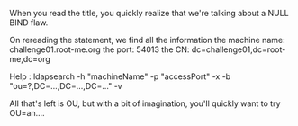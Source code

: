 When you read the title, you quickly realize that we're talking about a NULL BIND flaw.

On rereading the statement, we find all the information
the machine name: challenge01.root-me.org
the port: 54013
the CN: dc=challenge01,dc=root-me,dc=org

Help : ldapsearch -h "machineName" -p "accessPort" -x -b "ou=?,DC=...,DC=...,DC=..." -v

All that's left is OU, but with a bit of imagination, you'll quickly want to try OU=an....